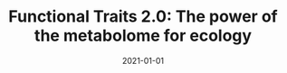 ---
title: "Functional Traits 2.0: The power of the metabolome for ecology"
collection: publications
permalink: /publication/2021-01_JoE.md
date: 2021-01-01
venue: Journal of Ecology
citation: 'Walker T.W.N., Alexander J.M., Allard P-M., <b>Baines O</b>., Baldy V., Bardgett R.D., Capdevila P., Coley P.D., David B., Defossez E., Endara M-J., Ernst M., Fernandez C., Forrister D., Gargallo-Garriga A., Jassey V.E.J., Marr S., Neumann S., Pellissier L., Penuelas J., Peters K., Rasmann S., Roessner U., Sardans J., Schrodt F., Schuman M.C., Soule A., Uthe H., Weckwerth W., Wolfender J-L., van Dam N., Salguero-Gomez R. (2021) "Functional Traits 2.0: The power of the metabolome for ecology" <i>Journal of Ecology</i>. 110(1): 4-20'
---